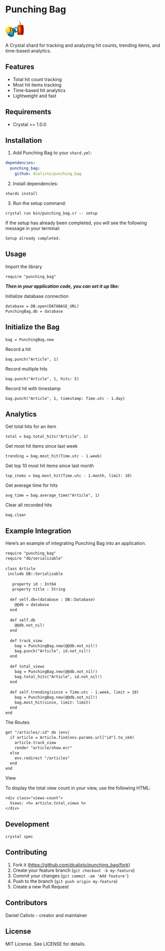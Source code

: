 # Punching Bag

![Punch Bag](./src/punching-bag.gif)

A Crystal shard for tracking and analyzing hit counts, trending items, and time-based analytics.

## Features

- Total hit count tracking
- Most hit items tracking
- Time-based hit analytics
- Lightweight and fast

## Requirements

- Crystal >= 1.0.0

## Installation

1. Add Punching Bag to your `shard.yml`:

```yaml
dependencies:
  punching_bag:
    github: dcalixto/punching_bag
```

2. Install dependencies:

```crystal
shards install
```

3. Run the setup command:

```crystal
crystal run bin/punching_bag.cr -- setup
```

If the setup has already been completed, you will see the following message in your terminal:

```crystal
Setup already completed.
```

## Usage

Import the library

```crystal
require "punching_bag"
```

**_Then in your application code, you can set it up like:_**

Initialize database connection

```crystal
database = DB.open(DATABASE_URL)
PunchingBag.db = database
```

## Initialize the Bag

```crystal
bag = PunchingBag.new
```

Record a hit

```crystal
bag.punch("Article", 1)
```

Record multiple hits

```crystal
bag.punch("Article", 1, hits: 5)
```

Record hit with timestamp

```crystal
bag.punch("Article", 1, timestamp: Time.utc - 1.day)
```

## Analytics

Get total hits for an item

```crystal
total = bag.total_hits("Article", 1)
```

Get most hit items since last week

```crystal
trending = bag.most_hit(Time.utc - 1.week)
```

Get top 10 most hit items since last month

```crystal
top_items = bag.most_hit(Time.utc - 1.month, limit: 10)
```

Get average time for hits

```crystal
avg_time = bag.average_time("Article", 1)
```

Clear all recorded hits

```crystal
bag.clear
```

## Example Integration

Here’s an example of integrating Punching Bag into an application.

```crystal
require "punching_bag"
require "db/serializable"

class Article
 include DB::Serializable

   property id : Int64
   property title : String

  def self.db=(database : DB::Database)
    @@db = database
  end

  def self.db
    @@db.not_nil!
  end

  def track_view
    bag = PunchingBag.new(@@db.not_nil!)
    bag.punch("Article", id.not_nil!)
  end

  def total_views
    bag = PunchingBag.new(@@db.not_nil!)
    bag.total_hits("Article", id.not_nil!)
  end

  def self.trending(since = Time.utc - 1.week, limit = 10)
    bag = PunchingBag.new(@@db.not_nil!)
    bag.most_hit(since, limit: limit)
  end
end

```

The Routes

```crystal
get "/articles/:id" do |env|
  if article = Article.find(env.params.url["id"].to_i64)
    article.track_view
    render "article/show.ecr"
  else
    env.redirect "/articles"
  end
end
```

View

To display the total view count in your view, use the following HTML:

```crystal
<div class="views-count">
  Views: <%= article.total_views %>
</div>
```

## Development

```crystal
crystal spec
```

## Contributing

1. Fork it (https://github.com/dcalixto/punching_bag/fork)
2. Create your feature branch (`git checkout -b my-feature`)
3. Commit your changes (`git commit -am 'Add feature'`)
4. Push to the branch (`git push origin my-feature`)
5. Create a new Pull Request

## Contributors

Daniel Calixto - creator and maintainer

## License

MIT License. See LICENSE for details.
